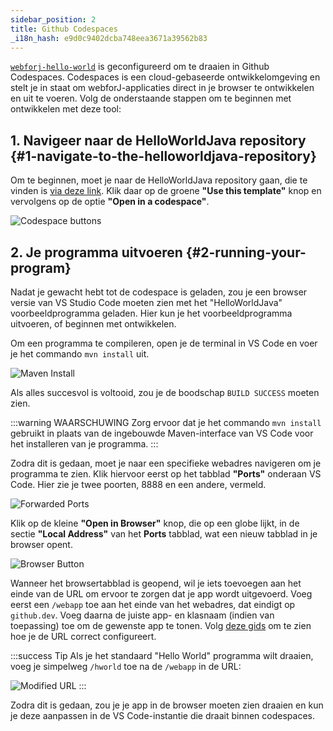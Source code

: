 ```yaml
---
sidebar_position: 2
title: Github Codespaces
_i18n_hash: e9d0c9402dcba748eea3671a39562b83
---
```

[`webforj-hello-world`](https://github.com/webforj/webforj-hello-world) is geconfigureerd om te draaien in Github Codespaces. Codespaces is een cloud-gebaseerde ontwikkelomgeving en stelt je in staat om webforJ-applicaties direct in je browser te ontwikkelen en uit te voeren. Volg de onderstaande stappen om te beginnen met ontwikkelen met deze tool:

## 1. Navigeer naar de HelloWorldJava repository {#1-navigate-to-the-helloworldjava-repository}

Om te beginnen, moet je naar de HelloWorldJava repository gaan, die te vinden is [via deze link](https://github.com/webforj/webforj-hello-world). Klik daar op de groene **"Use this template"** knop en vervolgens op de optie **"Open in a codespace"**.

![Codespace buttons](/img/bbj-installation/github/1.png#rounded-border)

## 2. Je programma uitvoeren {#2-running-your-program}

Nadat je gewacht hebt tot de codespace is geladen, zou je een browser versie van VS Studio Code moeten zien met het "HelloWorldJava" voorbeeldprogramma geladen. Hier kun je het voorbeeldprogramma uitvoeren, of beginnen met ontwikkelen.

Om een programma te compileren, open je de terminal in VS Code en voer je het commando `mvn install` uit.

![Maven Install](/img/bbj-installation/github/2.png#rounded-border)

Als alles succesvol is voltooid, zou je de boodschap `BUILD SUCCESS` moeten zien.

:::warning WAARSCHUWING 
Zorg ervoor dat je het commando `mvn install` gebruikt in plaats van de ingebouwde Maven-interface van VS Code voor het installeren van je programma.
:::

Zodra dit is gedaan, moet je naar een specifieke webadres navigeren om je programma te zien. Klik hiervoor eerst op het tabblad **"Ports"** onderaan VS Code. Hier zie je twee poorten, 8888 en een andere, vermeld.

![Forwarded Ports](/img/bbj-installation/github/3.png#rounded-border)

Klik op de kleine **"Open in Browser"** knop, die op een globe lijkt, in de sectie **"Local Address"** van het **Ports** tabblad, wat een nieuw tabblad in je browser opent.

![Browser Button](/img/bbj-installation/github/4.png#rounded-border)

Wanneer het browsertabblad is geopend, wil je iets toevoegen aan het einde van de URL om ervoor te zorgen dat je app wordt uitgevoerd. Voeg eerst een `/webapp` toe aan het einde van het webadres, dat eindigt op `github.dev`. Voeg daarna de juiste app- en klasnaam (indien van toepassing) toe om de gewenste app te tonen. Volg [deze gids](./configuration) om te zien hoe je de URL correct configureert.

:::success Tip
Als je het standaard "Hello World" programma wilt draaien, voeg je simpelweg `/hworld` toe na de `/webapp` in de URL:
<br />

![Modified URL](/img/bbj-installation/github/5.png#rounded-border)
:::

Zodra dit is gedaan, zou je je app in de browser moeten zien draaien en kun je deze aanpassen in de VS Code-instantie die draait binnen codespaces.
